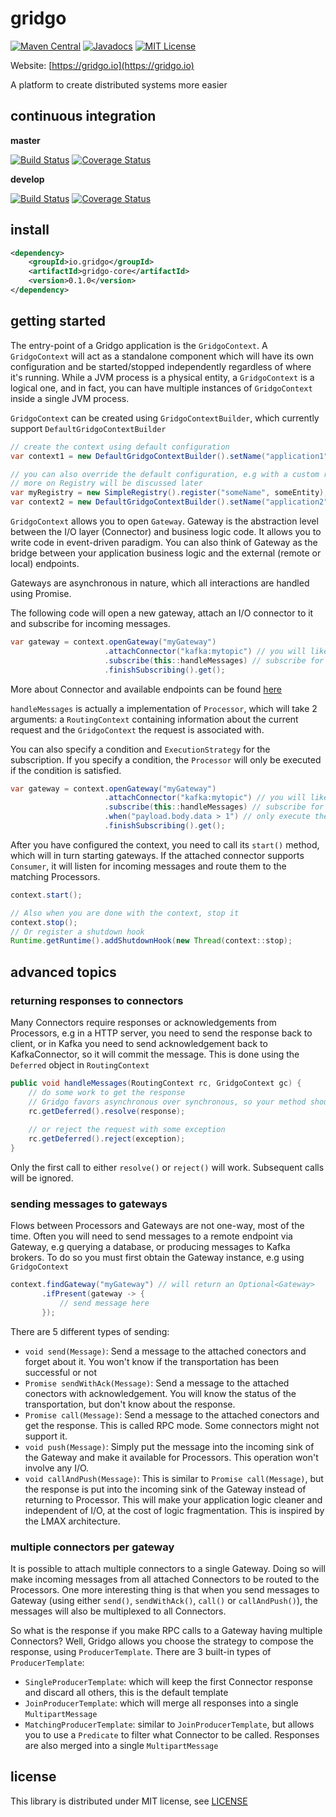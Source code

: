 # gridgo

[![Maven Central](https://img.shields.io/maven-central/v/io.gridgo/gridgo-core.svg?maxAge=604800)](http://mvnrepository.com/artifact/io.gridgo/gridgo-core)
[![Javadocs](http://javadoc.io/badge/io.gridgo/gridgo-core.svg)](http://javadoc.io/doc/io.gridgo/gridgo-core)
[![MIT License](https://img.shields.io/badge/license-MIT-blue.svg)](LICENSE)

Website: [https://gridgo.io](https://gridgo.io)

A platform to create distributed systems more easier

## continuous integration

**master**

[![Build Status](https://travis-ci.org/gridgo/gridgo.svg?branch=master)](https://travis-ci.org/gridgo/gridgo)
[![Coverage Status](https://coveralls.io/repos/github/gridgo/gridgo/badge.svg?branch=master&maxAge=86400)](https://coveralls.io/github/gridgo/gridgo?branch=master)

**develop**

[![Build Status](https://travis-ci.com/gridgo/gridgo.svg?branch=develop)](https://travis-ci.com/gridgo/gridgo)
[![Coverage Status](https://coveralls.io/repos/github/gridgo/gridgo/badge.svg?branch=develop&maxAge=86400)](https://coveralls.io/github/gridgo/gridgo?branch=develop)

## install

```xml
<dependency>
    <groupId>io.gridgo</groupId>
    <artifactId>gridgo-core</artifactId>
    <version>0.1.0</version>
</dependency>
```

## getting started

The entry-point of a Gridgo application is the `GridgoContext`. A `GridgoContext` will act as a standalone component which will have its own configuration and be started/stopped independently regardless of where it's running. While a JVM process is a physical entity, a `GridgoContext` is a logical one, and in fact, you can have multiple instances of `GridgoContext` inside a single JVM process.

`GridgoContext` can be created using `GridgoContextBuilder`, which currently support `DefaultGridgoContextBuilder`

```java
// create the context using default configuration
var context1 = new DefaultGridgoContextBuilder().setName("application1").build();

// you can also override the default configuration, e.g with a custom registry
// more on Registry will be discussed later
var myRegistry = new SimpleRegistry().register("someName", someEntity);
var context2 = new DefaultGridgoContextBuilder().setName("application2").setRegistry(myRegistry).build();
```

`GridgoContext` allows you to open `Gateway`. Gateway is the abstraction level between the I/O layer (Connector) and business logic code. It allows you to write code in event-driven paradigm. You can also think of Gateway as the bridge between your application business logic and the external (remote or local) endpoints.

Gateways are asynchronous in nature, which all interactions are handled using Promise.

The following code will open a new gateway, attach an I/O connector to it and subscribe for incoming messages.

```java
var gateway = context.openGateway("myGateway")
                     .attachConnector("kafka:mytopic") // you will likely to attach a connector to do something useful with gateway
                     .subscribe(this::handleMessages) // subscribe for incoming messages
                     .finishSubscribing().get();
```

More about Connector and available endpoints can be found [here](https://github.com/gridgo/gridgo-connector)

`handleMessages` is actually a implementation of `Processor`, which will take 2 arguments: a `RoutingContext` containing information about the current request and the `GridgoContext` the request is associated with.

You can also specify a condition and `ExecutionStrategy` for the subscription. If you specify a condition, the `Processor` will only be executed if the condition is satisfied.

```java
var gateway = context.openGateway("myGateway")
                     .attachConnector("kafka:mytopic") // you will likely to attach a connector to do something useful with gateway
                     .subscribe(this::handleMessages) // subscribe for incoming messages
                     .when("payload.body.data > 1") // only execute the Processor if payload body is numeric and greater than 1
                     .finishSubscribing().get();
```

After you have configured the context, you need to call its `start()` method, which will in turn starting gateways. If the attached connector supports `Consumer`, it will listen for incoming messages and route them to the matching Processors.

```java
context.start();

// Also when you are done with the context, stop it
context.stop();
// Or register a shutdown hook
Runtime.getRuntime().addShutdownHook(new Thread(context::stop);
```

## advanced topics

### returning responses to connectors

Many Connectors require responses or acknowledgements from Processors, e.g in a HTTP server, you need to send the response back to client, or in Kafka you need to send acknowledgement back to KafkaConnector, so it will commit the message. This is done using the `Deferred` object in `RoutingContext`

```java
public void handleMessages(RoutingContext rc, GridgoContext gc) {
    // do some work to get the response
    // Gridgo favors asynchronous over synchronous, so your method shouldn't block
    rc.getDeferred().resolve(response);
    
    // or reject the request with some exception
    rc.getDeferred().reject(exception);
}
```

Only the first call to either `resolve()` or `reject()` will work. Subsequent calls will be ignored.

### sending messages to gateways

Flows between Processors and Gateways are not one-way, most of the time. Often you will need to send messages to a remote endpoint via Gateway, e.g querying a database, or producing messages to Kafka brokers. To do so you must first obtain the Gateway instance, e.g using `GridgoContext`

```java
context.findGateway("myGateway") // will return an Optional<Gateway>
       .ifPresent(gateway -> {
           // send message here
       });
```

There are 5 different types of sending:

- `void send(Message)`: Send a message to the attached conectors and forget about it. You won't know if the transportation has been successful or not
- `Promise sendWithAck(Message)`: Send a message to the attached conectors with acknowledgement. You will know the status of the transportation, but don't know about the response.
- `Promise call(Message)`: Send a message to the attached conectors and get the response. This is called RPC mode. Some connectors might not support it.
- `void push(Message)`: Simply put the message into the incoming sink of the Gateway and make it available for Processors. This operation won't involve any I/O.
- `void callAndPush(Message)`: This is similar to `Promise call(Message)`, but the response is put into the incoming sink of the Gateway instead of returning to Processor. This will make your application logic cleaner and independent of I/O, at the cost of logic fragmentation. This is inspired by the LMAX architecture.

### multiple connectors per gateway

It is possible to attach multiple connectors to a single Gateway. Doing so will make incoming messages from all attached Connectors to be routed to the Processors. One more interesting thing is that when you send messages to Gateway (using either `send()`, `sendWithAck()`, `call()` or `callAndPush()`), the messages will also be multiplexed to all Connectors.

So what is the response if you make RPC calls to a Gateway having multiple Connectors? Well, Gridgo allows you choose the strategy to compose the response, using `ProducerTemplate`. There are 3 built-in types of `ProducerTemplate`:

- `SingleProducerTemplate`: which will keep the first Connector response and discard all others, this is the default template
- `JoinProducerTemplate`: which will merge all responses into a single `MultipartMessage`
- `MatchingProducerTemplate`: similar to `JoinProducerTemplate`, but allows you to use a `Predicate` to filter what Connector to be called. Responses are also merged into a single `MultipartMessage`

## license

This library is distributed under MIT license, see [LICENSE](LICENSE)
